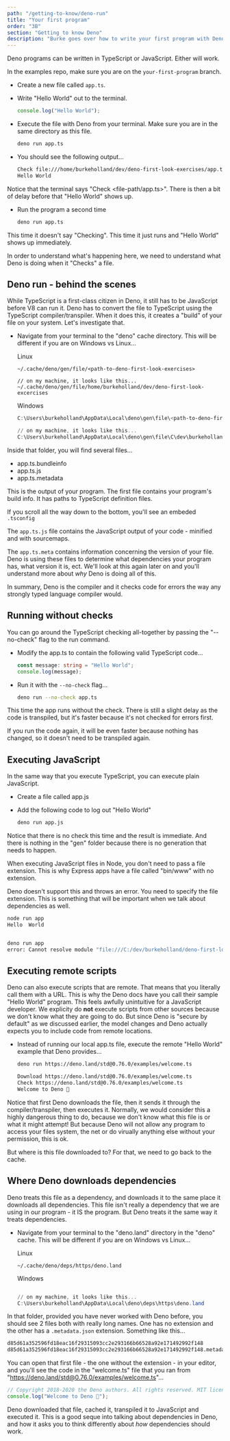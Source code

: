 ```yaml
---
path: "/getting-to-know/deno-run"
title: "Your first program"
order: "3B"
section: "Getting to know Deno"
description: "Burke goes over how to write your first program with Deno and execute it with the Deno CLI."
---
```


Deno programs can be written in TypeScript or JavaScript. Either will work.

In the examples repo, make sure you are on the `your-first-program` branch.

- Create a new file called `app.ts`.

- Write "Hello World" out to the terminal.

  ```typescript
  console.log("Hello World");
  ```

- Execute the file with Deno from your terminal. Make sure you are in the same directory as this file.

  ```bash
  deno run app.ts
  ```

- You should see the following output...

  ```bash
  Check file:///home/burkeholland/dev/deno-first-look-exercises/app.ts
  Hello World
  ```

Notice that the terminal says "Check <file-path/app.ts>". There is then a bit of delay before that "Hello World" shows up.

- Run the program a second time

  ```bash
  deno run app.ts
  ```

This time it doesn't say "Checking". This time it just runs and "Hello World" shows up immediately.

In order to understand what's happening here, we need to understand what Deno is doing when it "Checks" a file.

## Deno run - behind the scenes

While TypeScript is a first-class citizen in Deno, it still has to be JavaScript before V8 can run it. Deno has to convert the file to TypeScript using the TypeScript compiler/transpiler. When it does this, it creates a "build" of your file on your system. Let's investigate that.

- Navigate from your terminal to the "deno" cache directory. This will be different if you are on Windows vs Linux...

  Linux

  ```
  ~/.cache/deno/gen/file/<path-to-deno-first-look-exercises>

  // on my machine, it looks like this...
  ~/.cache/deno/gen/file/home/burkeholland/dev/deno-first-look-excercises
  ```

  Windows

  ```powershell
  C:\Users\burkeholland\AppData\Local\deno\gen\file\<path-to-deno-first-look-exercises>

  // on my machine, it looks like this...
  C:\Users\burkeholland\AppData\Local\deno\gen\file\C\dev\burkeholland\deno-first-look-windows
  ```

Inside that folder, you will find several files...

- app.ts.bundleinfo
- app.ts.js
- app.ts.metadata

This is the output of your program. The first file contains your program's build info. It has paths to TypeScript definition files.

If you scroll all the way down to the bottom, you'll see an embeded `.tsconfig`

The `app.ts.js` file contains the JavaScript output of your code - minified and with sourcemaps.

The `app.ts.meta` contains information concerning the version of your file. Deno is using these files to determine what dependencies your program has, what version it is, ect. We'll look at this again later on and you'll understand more about _why_ Deno is doing all of this.

In summary, Deno is the compiler and it checks code for errors the way any strongly typed language compiler would.

## Running without checks

You can go around the TypeScript checking all-together by passing the "--no-check" flag to the run command.

- Modify the app.ts to contain the following valid TypeScript code...

  ```typescript
  const message: string = "Hello World";
  console.log(message);
  ```

- Run it with the `--no-check` flag...
  ```bash
  deno run --no-check app.ts
  ```

This time the app runs without the check. There is still a slight delay as the code is transpiled, but it's faster because it's not checked for errors first.

If you run the code again, it will be even faster because nothing has changed, so it doesn't need to be transpiled again.

## Executing JavaScript

In the same way that you execute TypeScript, you can execute plain JavaScript.

- Create a file called app.js
- Add the following code to log out "Hello World"

  ```bash
  deno run app.js
  ```

Notice that there is no check this time and the result is immediate. And there is nothing in the "gen" folder because there is no generation that needs to happen.

When executing JavaScript files in Node, you don't need to pass a file extension. This is why Express apps have a file called "bin/www" with no extension.

Deno doesn't support this and throws an error. You need to specify the file extension. This is something that will be important when we talk about dependencies as well.

```bash
node run app
Hello  World


deno run app
error: Cannot resolve module "file:///C:/dev/burkeholland/deno-first-look-windows/app"
```

## Executing remote scripts

Deno can also execute scripts that are remote. That means that you literally call them with a URL. This is why the Deno docs have you call their sample "Hello World" program. This feels awfully unintuitive for a JavaScript developer. We explicity do **not** execute scripts from other sources because we don't know what they are going to do. But since Deno is "secure by default" as we discussed earlier, the model changes and Deno actually expects you to include code from remote locations.

- Instead of running our local app.ts file, execute the remote "Hello World" example that Deno provides...

  ```bash
  deno run https://deno.land/std@0.76.0/examples/welcome.ts

  Download https://deno.land/std@0.76.0/examples/welcome.ts
  Check https://deno.land/std@0.76.0/examples/welcome.ts
  Welcome to Deno 🦕
  ```

Notice that first Deno downloads the file, then it sends it through the compiler/transpiler, then executes it. Normally, we would consider this a highly dangerous thing to do, because we don't know what this file is or what it might attempt! But because Deno will not allow any program to access your files system, the net or do virually anything else without your permission, this is ok.

But where is this file downloaded to? For that, we need to go back to the cache.

## Where Deno downloads dependencies

Deno treats this file as a dependency, and downloads it to the same place it downloads all dependencies. This file isn't really a dependency that we are using in our program - it IS the program. But Deno treats it the same way it treats dependencies.

- Navigate from your terminal to the "deno.land" directory in the "deno" cache. This will be different if you are on Windows vs Linux...

  Linux

  ```
  ~/.cache/deno/deps/https/deno.land
  ```

  Windows

  ```powershell

  // on my machine, it looks like this...
  C:\Users\burkeholland\AppData\Local\deno\deps\https\deno.land
  ```

In that folder, provided you have never worked with Deno before, you should see 2 files both with really long names. One has no extension and the other has a `.metadata.json` extension. Something like this...

```bash
d85d61a352596fd18eac16f29315093cc2e293166b66528a92e171492992f148
d85d61a352596fd18eac16f29315093cc2e293166b66528a92e171492992f148.metadata.json
```

You can open that first file - the one without the extension - in your editor, and you'll see the code in the "welcome.ts" file that you ran from "https://deno.land/std@0.76.0/examples/welcome.ts"...

```typescript
// Copyright 2018-2020 the Deno authors. All rights reserved. MIT license.
console.log("Welcome to Deno 🦕");
```

Deno downloaded that file, cached it, transpiled it to JavaScript and executed it. This is a good seque into talking about dependencies in Deno, and how it asks you to think differently about _how_ dependencies should work.
